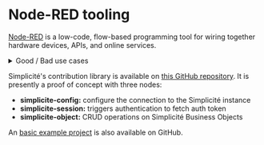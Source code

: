 Node-RED tooling
=============

[Node-RED](http://nodered.org) is a low-code, flow-based programming tool for wiring together hardware devices, APIs, and online services.

<details>
<summary>Good / Bad use cases</summary>

Good use cases:

- Home automation: Node-RED can be used to easily create flows that connect and control various smart home devices, such as lights, thermostats, and security cameras.
- IoT data processing: Node-RED can be used to process and analyze data from IoT devices, such as temperature sensors, and trigger actions based on that data.
- Prototyping and experimentation: Node-RED's low-code, flow-based approach makes it an ideal tool for quickly prototyping and experimenting with different ideas and workflows.
- Integration of systems and services: Node-RED can be used to integrate different systems and services, such as email, SMS, and social media, and automate the flow of data between them.

Bad use cases:

- Large-scale, enterprise applications: Node-RED is not designed to handle the complexity and scalability requirements of large-scale, enterprise applications. It is more suited for small to medium-sized projects.
- Real-time systems: While Node-RED can handle real-time data, it is not optimized for it, and other tools might be more appropriate for real-time systems with high performance requirements.
- Data-intensive applications: Node-RED is not designed to handle large amounts of data, and other tools might be more appropriate for data-intensive applications.
- Mission-critical systems: Node-RED is not recommended for use in mission-critical systems where high availability and fault-tolerance are required, as it is built on top of JavaScript and Node.js, which are not designed for high availability.

</details>

Simplicité's contribution library is available on [this GitHub repository](https://github.com/simplicitesoftware/nodered-nodes). It is presently a proof of concept with three nodes:
- **simplicite-config:** configure the connection to the Simplicité instance
- **simplicite-session:** triggers authentication to fetch auth token
- **simplicite-object:** CRUD operations on Simplicité Business Objects

An [basic example project](https://github.com/simplicitesoftware/nodered-demo) is also available on GitHub.